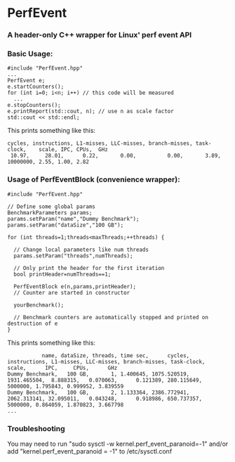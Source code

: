 # PerfEvent
### A header-only C++ wrapper for Linux' perf event API

### Basic Usage:

```
#include "PerfEvent.hpp"
...
PerfEvent e;
e.startCounters();
for (int i=0; i<n; i++) // this code will be measured
  ...
e.stopCounters();
e.printReport(std::cout, n); // use n as scale factor
std::cout << std::endl;
```

This prints something like this:
```
cycles, instructions, L1-misses, LLC-misses, branch-misses, task-clock,    scale, IPC, CPUs,  GHz
 10.97,     28.01,      0.22,       0.00,          0.00,       3.89, 10000000, 2.55, 1.00, 2.82
```

### Usage of PerfEventBlock (convenience wrapper):

```
#include "PerfEvent.hpp"

// Define some global params
BenchmarkParameters params;
params.setParam("name","Dummy Benchmark");
params.setParam("dataSize","100 GB");

for (int threads=1;threads<maxThreads;++threads) {

  // Change local parameters like num threads
  params.setParam("threads",numThreads);

  // Only print the header for the first iteration
  bool printHeader=numThreads==1;

  PerfEventBlock e(n,params,printHeader);
  // Counter are started in constructor

  yourBenchmark();

  // Benchmark counters are automatically stopped and printed on destruction of e
}
```

This prints something like this:
```
           name, dataSize, threads, time sec,      cycles, instructions, L1-misses, LLC-misses, branch-misses, task-clock,   scale,      IPC,     CPUs,      GHz
Dummy Benchmark,   100 GB,       1, 1.400645, 1075.520519,  1931.465504,  8.888315,   0.070063,      0.121389, 280.115649, 5000000, 1.795843, 0.999952, 3.839559
Dummy Benchmark,   100 GB,       2, 1.133364, 2386.772941,  2062.313141, 32.095011,   0.043248,      0.918986, 650.737357, 5000000, 0.864059, 1.870823, 3.667798
...
```

### Troubleshooting

You may need to run "sudo sysctl -w kernel.perf_event_paranoid=-1" and/or add "kernel.perf_event_paranoid = -1" to /etc/sysctl.conf